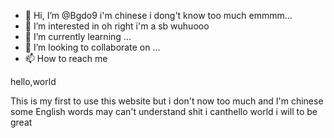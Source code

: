 - 👋 Hi, I’m @Bgdo9 i'm chinese i dong't know too much emmmm...
- 👀 I’m interested in oh right i'm a sb wuhuooo
- 🌱 I’m currently learning ...
- 💞️ I’m looking to collaborate on ...
- 📫 How to reach me 

<!---
Bgdo9/Bgdo9 is a ✨ special ✨ repository because its `README.md` (this file) appears on your GitHub profile.
You can click the Preview link to take a look at your changes.
--->hello,world
This is my first to use this website but i don't now too much and I'm chinese some English words may can't understand shit
i canthello world i will to be great
